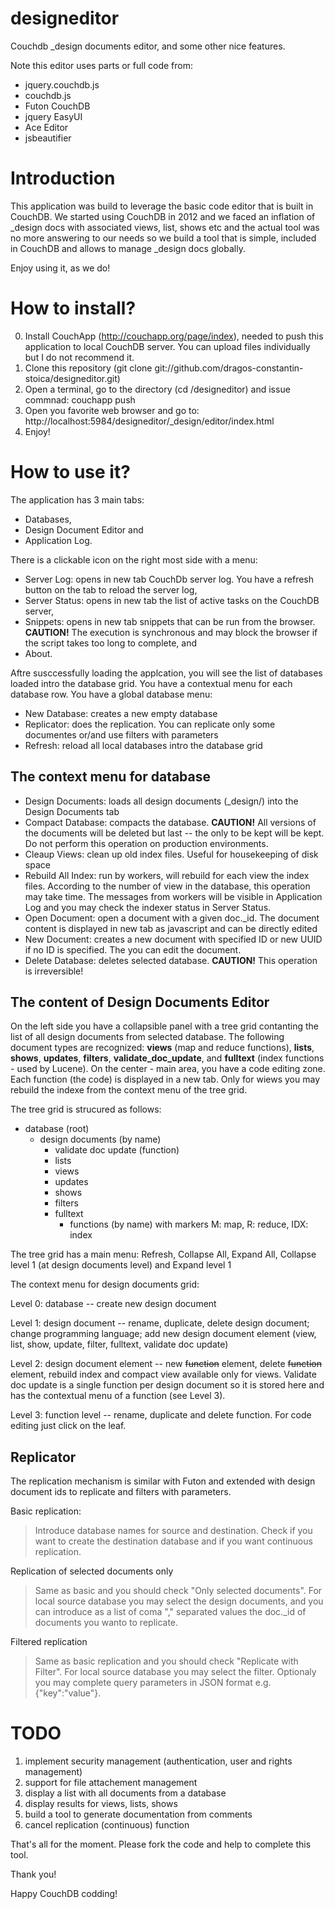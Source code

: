 designeditor
============

Couchdb _design documents editor, and some other nice features.

Note this editor uses parts or full code from: 

- jquery.couchdb.js
- couchdb.js
- Futon CouchDB
- jquery EasyUI
- Ace Editor
- jsbeautifier 

Introduction
============

This application was build to leverage the basic code editor that is built in CouchDB.
We started using CouchDB in 2012 and we faced an inflation of \_design docs with associated views, list, shows etc 
and the actual tool was no more answering to our needs
so we build a tool that is simple, included in CouchDB and allows to manage \_design docs globally.

Enjoy using it, as we do!


How to install?
===============

0. Install CouchApp (http://couchapp.org/page/index), needed to push this application to local CouchDB server. You can upload files individually but I do not recommend it.
1. Clone this repository (git clone git://github.com/dragos-constantin-stoica/designeditor.git)
2. Open a terminal, go to the directory  (cd /designeditor) and issue commnad: couchapp push
3. Open you favorite web browser and go to: http://localhost:5984/designeditor/_design/editor/index.html
4. Enjoy!


How to use it?
==============

The application has 3 main tabs: 

+ Databases, 
+ Design Document Editor and 
+ Application Log.

There is a clickable icon on the right most side with a menu: 

- Server Log: opens in new tab CouchDb server log. You have a refresh button on the tab to
reload the server log, 
- Server Status: opens in new tab the list of active tasks on the CouchDB server,
- Snippets: opens in new tab snippets that can be run from the browser. **CAUTION!** The execution is synchronous and
may block the browser if the script takes too long to complete, and
- About.

Aftre susccessfully loading the applcation, you will see the list of databases loaded intro the database grid.
You have a contextual menu for each database row. You have a global database menu:

- New Database: creates a new empty database
- Replicator: does the replication. You can replicate only some documentes or/and use filters with parameters
- Refresh: reload all local databases intro the database grid

The context menu for database
--------------------------

- Design Documents: loads all design documents (_design/) into the Design Documents tab
- Compact Database: compacts the database. **CAUTION!** All versions of the documents will be deleted but last -- the only to be kept
will be kept. Do not perform this operation on production environments.
- Cleaup Views: clean up old index files. Useful for housekeeping of disk space
- Rebuild All Index: run by workers, will rebuild for each view the index files. According to the number of view 
in the database, this operation may take time. The messages from workers will be visible in Application Log and
you may check the indexer status in Server Status.
- Open Document: open a document with a given doc._id. The document content is displayed in new tab as
javascript and can be directly edited
- New Document: creates a new document with specified ID or new UUID if no ID is specified. The you can edit the 
document.
- Delete Database: deletes selected database. **CAUTION!** This operation is irreversible!

The content of Design Documents Editor
----------------------------------

On the left side you have a collapsible panel with a tree grid contanting the list of all design documents from selected
database. The following document types are recognized: **views** (map and reduce functions), **lists**, **shows**, **updates**, 
**filters**, **validate_doc_update**, and **fulltext** (index functions - used by Lucene). On the center - main area, you 
have a code editing zone. Each function (the code) is displayed in a new tab. Only for wiews you may rebuild the indexe
from the context menu of the tree grid.

The tree grid is strucured as follows:

+ database (root)
  + design documents (by name)
    + validate doc update (function)
    + lists
    + views
    + updates
    + shows
    + filters
    + fulltext
      + functions (by name) with markers M: map, R: reduce, IDX: index

The tree grid has a main menu: Refresh, Collapse All, Expand All, Collapse level 1 (at design documents level) and Expand level 1

The context menu for design documents grid:

Level 0: database -- create new design document

Level 1: design document -- rename, duplicate, delete design document; change programming language; add new design document
element (view, list, show, update, filter, fulltext, validate doc update)

Level 2: design document element -- new ~~function~~ element, delete ~~function~~ element, rebuild index and compact view available
only for views. Validate doc update is a single function per design document so it is stored here and
has the contextual menu of a function (see Level 3).  

Level 3: function level -- rename, duplicate and delete function. For code editing just click on the leaf.

Replicator
---------

The replication mechanism is similar with Futon and extended with design document ids to replicate and filters with parameters.

Basic replication:
> Introduce database names for source and destination. Check if you want to create the destination database and if
you want continuous replication.

Replication of selected documents only
> Same as basic and you should check "Only selected documents". For local source database you may select the design documents,
and you can introduce as a list of coma "," separated values the doc._id of documents you wanto to replicate.

Filtered replication
> Same as basic replication and you should check "Replicate with Filter". For local source database you may select
the filter. Optionaly you may complete query parameters in JSON format e.g. {"key":"value"}.

TODO
====

1. implement security management (authentication, user and rights management)
2. support for file attachement management
3. display a list with all documents from a database
4. display results for views, lists, shows
5. build a tool to generate documentation from comments
6. cancel replication (continuous) function

That's all for the moment.
Please fork the code and help to complete this tool.

Thank you!

Happy CouchDB codding!



